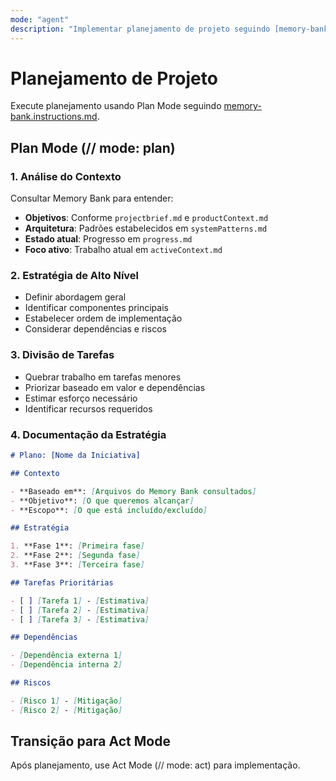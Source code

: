 ```yaml
---
mode: "agent"
description: "Implementar planejamento de projeto seguindo [memory-bank.instructions.md](../instructions/memory-bank.instructions.md)."
---
```


# Planejamento de Projeto

Execute planejamento usando Plan Mode seguindo [memory-bank.instructions.md](../instructions/memory-bank.instructions.md).

## Plan Mode (// mode: plan)

### 1. Análise do Contexto

Consultar Memory Bank para entender:

- **Objetivos**: Conforme `projectbrief.md` e `productContext.md`
- **Arquitetura**: Padrões estabelecidos em `systemPatterns.md`
- **Estado atual**: Progresso em `progress.md`
- **Foco ativo**: Trabalho atual em `activeContext.md`

### 2. Estratégia de Alto Nível

- Definir abordagem geral
- Identificar componentes principais
- Estabelecer ordem de implementação
- Considerar dependências e riscos

### 3. Divisão de Tarefas

- Quebrar trabalho em tarefas menores
- Priorizar baseado em valor e dependências
- Estimar esforço necessário
- Identificar recursos requeridos

### 4. Documentação da Estratégia

```markdown
# Plano: [Nome da Iniciativa]

## Contexto

- **Baseado em**: [Arquivos do Memory Bank consultados]
- **Objetivo**: [O que queremos alcançar]
- **Escopo**: [O que está incluído/excluído]

## Estratégia

1. **Fase 1**: [Primeira fase]
2. **Fase 2**: [Segunda fase]
3. **Fase 3**: [Terceira fase]

## Tarefas Prioritárias

- [ ] [Tarefa 1] - [Estimativa]
- [ ] [Tarefa 2] - [Estimativa]
- [ ] [Tarefa 3] - [Estimativa]

## Dependências

- [Dependência externa 1]
- [Dependência interna 2]

## Riscos

- [Risco 1] - [Mitigação]
- [Risco 2] - [Mitigação]
```

## Transição para Act Mode

Após planejamento, use Act Mode (// mode: act) para implementação.
